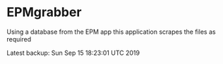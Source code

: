 # EPMgrabber
Using a database from the EPM app this application scrapes the files as required


Latest backup: Sun Sep 15 18:23:01 UTC 2019
